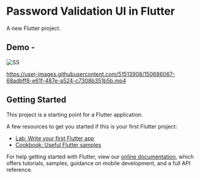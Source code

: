 # Password Validation UI in Flutter

A new Flutter project.

## Demo - 

![SS](https://user-images.githubusercontent.com/51513908/150686165-a2fbab6c-4a8d-4b3a-a439-e596d729492c.png)

https://user-images.githubusercontent.com/51513908/150686067-68adbff8-e61f-487e-a524-c7308b351b5b.mp4

## Getting Started

This project is a starting point for a Flutter application.

A few resources to get you started if this is your first Flutter project:

- [Lab: Write your first Flutter app](https://flutter.dev/docs/get-started/codelab)
- [Cookbook: Useful Flutter samples](https://flutter.dev/docs/cookbook)

For help getting started with Flutter, view our
[online documentation](https://flutter.dev/docs), which offers tutorials,
samples, guidance on mobile development, and a full API reference.
